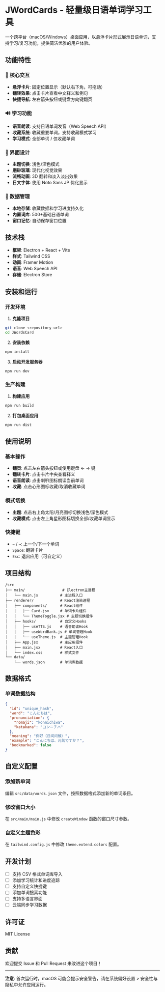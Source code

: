 # JWordCards - 轻量级日语单词学习工具

一个跨平台（macOS/Windows）桌面应用，以悬浮卡片形式展示日语单词，支持学习/复习功能，提供简洁优雅的用户体验。

## 功能特性

### 🎴 核心交互

- **悬浮卡片**: 固定位置显示（默认右下角，可拖动）
- **翻转效果**: 点击卡片查看中文释义和例句
- **快捷导航**: 左右箭头按钮或键盘方向键翻页

### 🔊 学习功能

- **语音朗读**: 支持日语单词发音（Web Speech API）
- **收藏系统**: 收藏重要单词，支持收藏模式学习
- **学习模式**: 全部单词 / 仅收藏单词

### 🎨 界面设计

- **主题切换**: 浅色/深色模式
- **磨砂玻璃**: 现代化视觉效果
- **流畅动画**: 3D 翻转和淡入淡出效果
- **日文字体**: 使用 Noto Sans JP 优化显示

### 💾 数据管理

- **本地存储**: 收藏数据和学习进度持久化
- **内置词库**: 500+基础日语单词
- **窗口记忆**: 自动保存窗口位置

## 技术栈

- **框架**: Electron + React + Vite
- **样式**: Tailwind CSS
- **动画**: Framer Motion
- **语音**: Web Speech API
- **存储**: Electron Store

## 安装和运行

### 开发环境

1. **克隆项目**

```bash
git clone <repository-url>
cd JWordsCard
```

2. **安装依赖**

```bash
npm install
```

3. **启动开发服务器**

```bash
npm run dev
```

### 生产构建

1. **构建应用**

```bash
npm run build
```

2. **打包桌面应用**

```bash
npm run dist
```

## 使用说明

### 基本操作

- **翻页**: 点击左右箭头按钮或使用键盘 ← → 键
- **翻转卡片**: 点击卡片中央查看释义
- **语音朗读**: 点击喇叭图标朗读当前单词
- **收藏**: 点击心形图标收藏/取消收藏单词

### 模式切换

- **主题**: 点击右上角太阳/月亮图标切换浅色/深色模式
- **收藏模式**: 点击左上角星形图标切换全部/收藏单词显示

### 快捷键

- `←` / `→`: 上一个/下一个单词
- `Space`: 翻转卡片
- `Esc`: 退出应用（可自定义）

## 项目结构

```
/src
├── main/                 # Electron主进程
│   └── main.js          # 主进程入口
├── renderer/            # React渲染进程
│   ├── components/      # React组件
│   │   ├── Card.jsx     # 单词卡片组件
│   │   └── ThemeToggle.jsx # 主题切换组件
│   ├── hooks/           # 自定义Hooks
│   │   ├── useTTS.js    # 语音朗读Hook
│   │   ├── useWordBank.js # 单词管理Hook
│   │   └── useTheme.js  # 主题管理Hook
│   ├── App.jsx          # 主应用组件
│   ├── main.jsx         # React入口
│   └── index.css        # 样式文件
└── data/
    └── words.json       # 单词库数据
```

## 数据格式

### 单词数据结构

```json
{
  "id": "unique_hash",
  "word": "こんにちは",
  "pronunciation": {
    "romaji": "konnichiwa",
    "katakana": "コンニチハ"
  },
  "meaning": "你好（日间问候）",
  "example": "こんにちは、元気ですか？",
  "bookmarked": false
}
```

## 自定义配置

### 添加新单词

编辑 `src/data/words.json` 文件，按照数据格式添加新的单词条目。

### 修改窗口大小

在 `src/main/main.js` 中修改 `createWindow` 函数的窗口尺寸参数。

### 自定义主题色彩

在 `tailwind.config.js` 中修改 `theme.extend.colors` 配置。

## 开发计划

- [ ] 支持 CSV 格式单词库导入
- [ ] 添加学习统计和进度追踪
- [ ] 支持自定义快捷键
- [ ] 添加单词搜索功能
- [ ] 支持多语言界面
- [ ] 云端同步学习数据

## 许可证

MIT License

## 贡献

欢迎提交 Issue 和 Pull Request 来改进这个项目！

---

**注意**: 首次运行时，macOS 可能会提示安全警告，请在系统偏好设置 > 安全性与隐私中允许应用运行。
